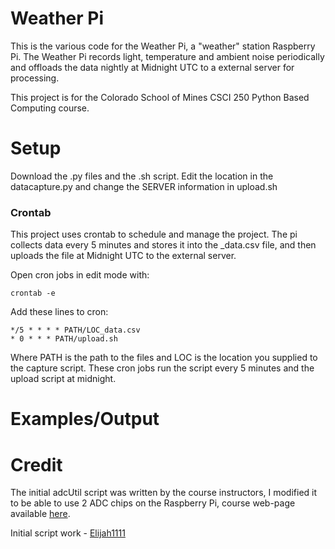 # Weather Pi
This is the various code for the Weather Pi, a "weather" station Raspberry Pi. The Weather Pi records light, temperature and ambient noise periodically and offloads the data nightly at Midnight UTC to a external server for processing.

This project is for the Colorado School of Mines CSCI 250 Python Based Computing course.

# Setup
Download the .py files and the .sh script. Edit the location in the datacapture.py and change the SERVER information in upload.sh 
### Crontab
This project uses crontab to schedule and manage the project.
The pi collects data every 5 minutes and stores it into the _data.csv file, and then uploads the file at Midnight UTC to the external server.

Open cron jobs in edit mode with: 

```
crontab -e
```

Add these lines to cron:
```
*/5 * * * * PATH/LOC_data.csv
* 0 * * * PATH/upload.sh
```
Where PATH is the path to the files and LOC is the location you supplied to the capture script.
These cron jobs run the script every 5 minutes and the upload script at midnight.
# Examples/Output



# Credit
The initial adcUtil script was written by the course instructors, I modified it to be able to use 2 ADC chips on the Raspberry Pi, course web-page available [here](http://cs-courses.mines.edu/csci250/).

Initial script work - [Elijah1111](https://github.com/Elijah1111)
